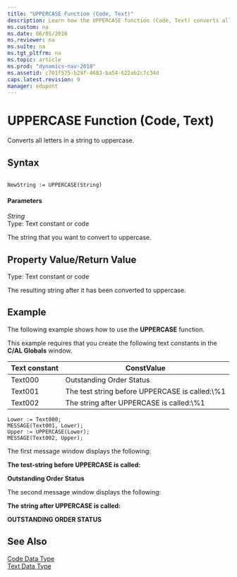 ```yaml
---
title: "UPPERCASE Function (Code, Text)"
description: Learn how the UPPERCASE function (Code, Text) converts all letters in a string to uppercase, as well as details about its syntax and parameters.
ms.custom: na
ms.date: 06/05/2016
ms.reviewer: na
ms.suite: na
ms.tgt_pltfrm: na
ms.topic: article
ms.prod: "dynamics-nav-2018"
ms.assetid: c701f575-b29f-4683-ba54-622ab2c7c34d
caps.latest.revision: 9
manager: edupont
---
```

# UPPERCASE Function (Code, Text)
Converts all letters in a string to uppercase.  
  
## Syntax  
  
```  
  
NewString := UPPERCASE(String)  
```  
  
#### Parameters  
 *String*  
 Type: Text constant or code  
  
 The string that you want to convert to uppercase.  
  
## Property Value/Return Value  
 Type: Text constant or code  
  
 The resulting string after it has been converted to uppercase.  
  
## Example  
 The following example shows how to use the **UPPERCASE** function.  
  
 This example requires that you create the following text constants in the **C/AL Globals** window.  
  
|Text constant|ConstValue|  
|-------------------|----------------|  
|Text000|Outstanding Order Status|  
|Text001|The test string before UPPERCASE is called:\\%1|  
|Text002|The string after UPPERCASE is called:\\%1|  
  
```  
Lower := Text000;  
MESSAGE(Text001, Lower);  
Upper := UPPERCASE(Lower);  
MESSAGE(Text002, Upper);  
```  
  
 The first message window displays the following:  
  
 **The test-string before UPPERCASE is called:**  
  
 **Outstanding Order Status**  
  
 The second message window displays the following:  
  
 **The string after UPPERCASE is called:**  
  
 **OUTSTANDING ORDER STATUS**  
  
## See Also  
 [Code Data Type](Code-Data-Type.md)   
 [Text Data Type](Text-Data-Type.md)